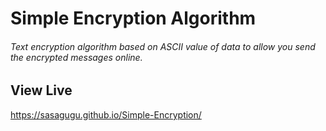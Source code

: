 # Simple Encryption Algorithm
###### Text encryption algorithm based on ASCII value of data to allow you send the encrypted messages online.


## View Live 
https://sasagugu.github.io/Simple-Encryption/